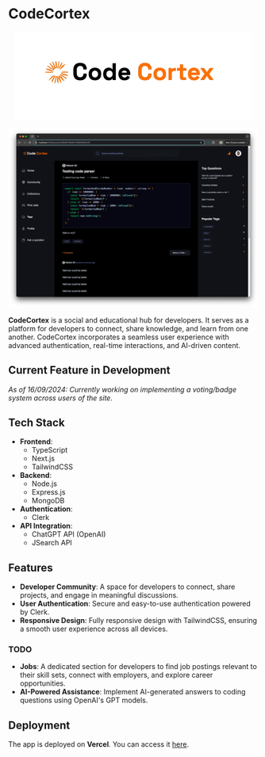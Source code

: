 # CodeCortex

<p align="center">
  <img src="./public/assets/images/logo.png" alt="CodeCortex Logo" />
</p>


![CodeCortex Preview](./public/assets/images/preview.png)

**CodeCortex** is a social and educational hub for developers. It serves as a platform for developers to connect, share knowledge, and learn from one another. CodeCortex incorporates a seamless user experience with advanced authentication, real-time interactions, and AI-driven content. 

## Current Feature in Development

*As of 16/09/2024: Currently working on implementing a voting/badge system across users of the site.*

## Tech Stack

- **Frontend**: 
  - TypeScript
  - Next.js
  - TailwindCSS
- **Backend**:
  - Node.js
  - Express.js 
  - MongoDB
- **Authentication**: 
  - Clerk
- **API Integration**:
  - ChatGPT API (OpenAI)
  - JSearch API

## Features

- **Developer Community**: A space for developers to connect, share projects, and engage in meaningful discussions.
- **User Authentication**: Secure and easy-to-use authentication powered by Clerk.
- **Responsive Design**: Fully responsive design with TailwindCSS, ensuring a smooth user experience across all devices.

### TODO

- **Jobs**: A dedicated section for developers to find job postings relevant to their skill sets, connect with employers, and explore career opportunities.
- **AI-Powered Assistance**: Implement AI-generated answers to coding questions using OpenAI's GPT models.

## Deployment

The app is deployed on **Vercel**. You can access it [here](codecortex-kappa.vercel.app).

